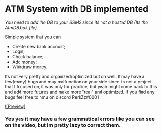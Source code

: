 # ATM System with DB implemented

*You need to add the DB to your SSMS since its not a hosted DB (Its the AtmDB.bak file)*

Simple system that you can:
- Create new bank account;
- Login;
- Check balance;
- Add money;
- Withdraw money. 

Its not very pretty and organized/optimized but oh well.
It may have a few(many) bugs and may malfunction on your side since its not a project that I focused on, it was only for practice, but yeah might come back to this and add more futures and make more "real" and optimized.
If you find any bugs feel free to hmu on discord PerkZz#0001

[![Preview]](https://user-images.githubusercontent.com/66210711/170095272-9bc5ceab-60ce-4856-9294-6a33228e63c3.mp4)

<h3>Yes yes it may have a few grammatical errors like you can see on the video, but im pretty lazy to correct them.</h3>



